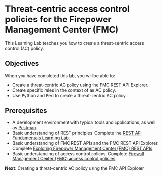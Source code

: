 # Threat-centric access control policies for the Firepower Management Center (FMC)

This Learning Lab teaches you how to create a threat-centric access control (AC) policy.

## Objectives
When you have completed this lab, you will be able to:

* Create a threat-centric AC policy using the FMC REST API Explorer.
* Create specific rules in the context of an AC policy.
* Use Python and Perl to create a threat-centric AC policy.

## Prerequisites
* A development environment with typical tools and applications, as well as [Postman](https://www.getpostman.com/).
* Basic understanding of REST principles. Complete the [REST API Fundamentals Learning Lab](https://developer.cisco.com/learning/tracks/devnet-beginner/rest-api-fundamentals/what-are-rest-apis/).
* Basic understanding of FMC REST APIs and the FMC REST API Explorer. Complete [Exploring Firepower Management Center (FMC) REST APIs](https://developer.cisco.com/learning/modules/Firepower/firepower-restapi-101/).
* Basic understanding of access control policys. Complete [Firewall Management Center (FMC) access control policies](https://developer.cisco.com/learning/modules/Firepower/firepower-restapi-107/).

**Next**: Creating a threat-centric AC policy using the FMC API Explorer
